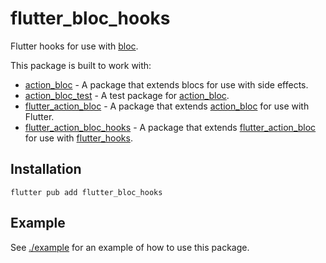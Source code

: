 # flutter_bloc_hooks

Flutter hooks for use with [bloc][package:bloc:pub].

This package is built to work with:

- [action_bloc][package:action_bloc:pub] - A package that extends blocs for use with side effects.
- [action_bloc_test][package:action_bloc_test:pub] - A test package for [action_bloc][package:action_bloc:pub].
- [flutter_action_bloc][package:flutter_action_bloc:pub] - A package that extends [action_bloc][package:action_bloc:pub] for use with Flutter.
- [flutter_action_bloc_hooks][package:flutter_action_bloc_hooks:pub] - A package that extends [flutter_action_bloc][package:action_bloc:pub] for use with [flutter_hooks][package:flutter_hooks:pub].

## Installation

```shell
flutter pub add flutter_bloc_hooks
```

## Example

See [./example][package:flutter_bloc_hooks_example:github] for an example of how to use this package.

<!-- links -->

[package:action_bloc:pub]: https://pub.dev/packages/action_bloc
[package:action_bloc_test:pub]: https://pub.dev/packages/action_bloc_test
[package:bloc:pub]: https://pub.dev/packages/bloc
[package:flutter_action_bloc:pub]: https://pub.dev/packages/flutter_action_bloc
[package:flutter_action_bloc_hooks:pub]: https://pub.dev/packages/flutter_action_bloc_hooks
[package:flutter_bloc_hooks_example:github]: https://github.com/Almighty-Alpaca/bloc_extensions/tree/master/packages/flutter_bloc_hooks/example
[package:flutter_hooks:pub]: https://pub.dev/packages/flutter_hooks
